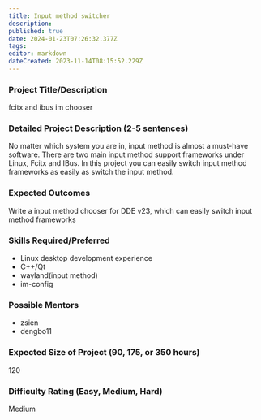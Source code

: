 ```yaml
---
title: Input method switcher
description: 
published: true
date: 2024-01-23T07:26:32.377Z
tags: 
editor: markdown
dateCreated: 2023-11-14T08:15:52.229Z
---
```


### Project Title/Description
fcitx and ibus im chooser
  
### Detailed Project Description (2-5 sentences)

No matter which system you are in, input method is almost a must-have software. There are two main input method support frameworks under Linux, Fcitx and IBus. In this project you can easily switch input method frameworks as easily as switch the input method.

### Expected Outcomes

Write a input method chooser for DDE v23, which can easily switch input method frameworks

### Skills Required/Preferred

- Linux desktop development experience
- C++/Qt
- wayland(input method)
- im-config

### Possible Mentors

- zsien
- dengbo11

### Expected Size of Project (90, 175, or 350 hours)

120

### Difficulty Rating (Easy, Medium, Hard)
Medium
